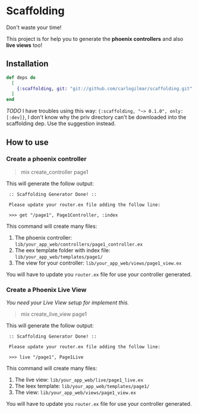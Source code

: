 # Scaffolding

Don't waste your time!

This project is for help you to generate the **phoenix controllers** and also **live views** too!

## Installation

```elixir
def deps do
  [
    {:scaffolding, git: "git://github.com/carlogilmar/scaffolding.git", only: [:dev]}
  ]
end
```

*TODO*
I have troubles using this way: `{:scaffolding, "~> 0.1.0", only: [:dev]}`, I don't know why the priv directory can't be downloaded into the scaffolding dep. Use the suggestion instead.

## How to use

### Create a phoenix controller

> mix create_controller page1

This will generate the follow output:

```
 :: Scaffolding Generator Done! ::

 Please update your router.ex file adding the follow line:

 >>> get "/page1", Page1Controller, :index
```

This command will create many files:

1. The phoenix controller: `lib/your_app_web/controllers/page1_controller.ex`
2. The eex template folder with index file: `lib/your_app_web/templates/page1/`
3. The view for your controller: `lib/your_app_web/views/page1_view.ex`

You will have to update you `router.ex` file for use your controller generated.

### Create a Phoenix Live View

*You need your Live View setup for implement this.*

> mix create_live_view page1

This will generate the follow output:

```
 :: Scaffolding Generator Done! ::

 Please update your router.ex file adding the follow line:

 >>> live "/page1", Page1Live
```

This command will create many files:

1. The live view: `lib/your_app_web/live/page1_live.ex`
2. The leex template: `lib/your_app_web/templates/page1/`
3. The view: `lib/your_app_web/views/page1_view.ex`

You will have to update you `router.ex` file for use your controller generated.
